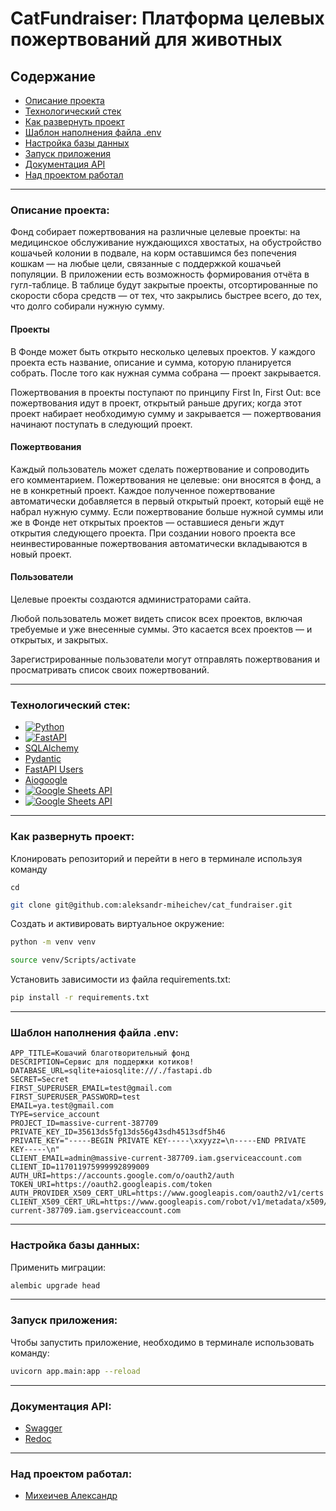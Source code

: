 # CatFundraiser: Платформа целевых пожертвований для животных

## Содержание

- [Описание проекта](#описание-проекта)
- [Технологический стек](#технологический-стек)
- [Как развернуть проект](#как-развернуть-проект)
- [Шаблон наполнения файла .env](#шаблон-наполнения-файла-env)
- [Настройка базы данных](#настройка-базы-данных)
- [Запуск приложения](#запуск-приложения)
- [Документация API](#документация-api)
- [Над проектом работал](#над-проектом-работал)

---

### Описание проекта:

Фонд собирает пожертвования на различные целевые проекты: на медицинское
обслуживание нуждающихся хвостатых, на обустройство кошачьей колонии в
подвале, на корм оставшимся без попечения кошкам — на любые цели, связанные с
поддержкой кошачьей популяции. В приложении есть возможность формирования
отчёта в гугл-таблице. В таблице будут закрытые проекты, отсортированные по
скорости сбора средств — от тех, что закрылись быстрее всего, до тех, что долго
собирали нужную сумму.

#### Проекты

В Фонде может быть открыто несколько целевых проектов. У каждого проекта
есть название, описание и сумма, которую планируется собрать. После того как
нужная сумма собрана — проект закрывается.

Пожертвования в проекты поступают по принципу First In, First Out: все
пожертвования идут в проект, открытый раньше других; когда этот проект
набирает необходимую сумму и закрывается — пожертвования начинают поступать в
следующий проект.

#### Пожертвования

Каждый пользователь может сделать пожертвование и сопроводить его комментарием.
Пожертвования не целевые: они вносятся в фонд, а не в конкретный проект.
Каждое полученное пожертвование автоматически добавляется в первый открытый
проект, который ещё не набрал нужную сумму. Если пожертвование больше нужной
суммы или же в Фонде нет открытых проектов — оставшиеся деньги ждут открытия
следующего проекта. При создании нового проекта все неинвестированные
пожертвования автоматически вкладываются в новый проект.

#### Пользователи

Целевые проекты создаются администраторами сайта.

Любой пользователь может видеть список всех проектов, включая требуемые и уже
внесенные суммы. Это касается всех проектов — и открытых, и закрытых.

Зарегистрированные пользователи могут отправлять пожертвования и просматривать
список своих пожертвований.

---

### Технологический стек:

- [![Python](https://img.shields.io/badge/python-3670A0?style=for-the-badge&logo=python&logoColor=ffdd54)](https://www.python.org/)
- [![FastAPI](https://img.shields.io/badge/fastapi-109989?style=for-the-badge&logo=FASTAPI&logoColor=white)](https://fastapi.tiangolo.com/)
- [SQLAlchemy](https://www.sqlalchemy.org/)
- [Pydantic](https://docs.pydantic.dev/)
- [FastAPI Users](https://fastapi-users.github.io/fastapi-users/)
- [Aiogoogle](https://aiogoogle.readthedocs.io/en/latest/)
- [![Google Sheets API](https://img.shields.io/badge/Google%20Sheets-34A853?style=for-the-badge&logo=google-sheets&logoColor=white)](https://developers.google.com/sheets/api/guides/concepts?hl=en)
- [![Google Sheets API](https://img.shields.io/badge/Google%20Drive-4285F4?style=for-the-badge&logo=googledrive&logoColor=white)](https://developers.google.com/drive/api/guides/about-sdk?hl=en)

---

### Как развернуть проект:

Клонировать репозиторий и перейти в него в терминале используя команду

```
cd
```

```bash
git clone git@github.com:aleksandr-miheichev/cat_fundraiser.git
```

Создать и активировать виртуальное окружение:

```bash
python -m venv venv
```

```bash
source venv/Scripts/activate
```

Установить зависимости из файла requirements.txt:

```bash
pip install -r requirements.txt
```

___

### Шаблон наполнения файла .env:

```
APP_TITLE=Кошачий благотворительный фонд
DESCRIPTION=Сервис для поддержки котиков!
DATABASE_URL=sqlite+aiosqlite:///./fastapi.db
SECRET=Secret
FIRST_SUPERUSER_EMAIL=test@gmail.com
FIRST_SUPERUSER_PASSWORD=test
EMAIL=ya.test@gmail.com
TYPE=service_account
PROJECT_ID=massive-current-387709
PRIVATE_KEY_ID=35613ds5fg13ds56g43sdh4513sdf5h46
PRIVATE_KEY="-----BEGIN PRIVATE KEY-----\xxyyzz=\n-----END PRIVATE KEY-----\n"
CLIENT_EMAIL=admin@massive-current-387709.iam.gserviceaccount.com
CLIENT_ID=117011975999992899009
AUTH_URI=https://accounts.google.com/o/oauth2/auth
TOKEN_URI=https://oauth2.googleapis.com/token
AUTH_PROVIDER_X509_CERT_URL=https://www.googleapis.com/oauth2/v1/certs
CLIENT_X509_CERT_URL=https://www.googleapis.com/robot/v1/metadata/x509/admin2%40massive-current-387709.iam.gserviceaccount.com
```

___

### Настройка базы данных:

Применить миграции:

```bash
alembic upgrade head 
```

---

### Запуск приложения:

Чтобы запустить приложение, необходимо в терминале использовать команду:

```bash
uvicorn app.main:app --reload
```

---

### Документация API:

- [Swagger](http://127.0.0.1:8000/docs)
- [Redoc](http://127.0.0.1:8000/redoc)

---

### Над проектом работал:

- [Михеичев Александр](https://github.com/aleksandr-miheichev)
